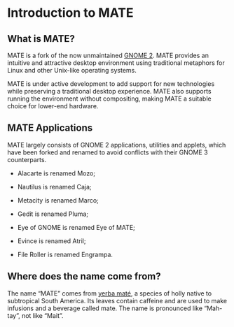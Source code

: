 # Introduction to MATE

## What is MATE?

MATE is a fork of the now unmaintained [GNOME 2](http://www.gnome.org).
MATE provides an intuitive and attractive desktop
environment using traditional metaphors for Linux and other Unix-like
operating systems.

MATE is under active development to add support for new technologies while
preserving a traditional desktop experience. MATE also supports running the
environment without compositing, making MATE a suitable choice for lower-end
hardware.

## MATE Applications

MATE largely consists of GNOME 2 applications, utilities and applets, which
have been forked and renamed to avoid conflicts with their GNOME 3
counterparts.

  * Alacarte is renamed Mozo;

  * Nautilus is renamed Caja;

  * Metacity is renamed Marco;

  * Gedit is renamed Pluma;

  * Eye of GNOME is renamed Eye of MATE;

  * Evince is renamed Atril;

  * File Roller is renamed Engrampa.

## Where does the name come from?

The name “MATE” comes from [yerba maté](http://en.wikipedia.org/wiki/Yerba_mate),
a species of holly native to
subtropical South America. Its leaves contain caffeine and are used to make
infusions and a beverage called mate. The name is pronounced like “Mah-tay”,
not like “Mait”.
